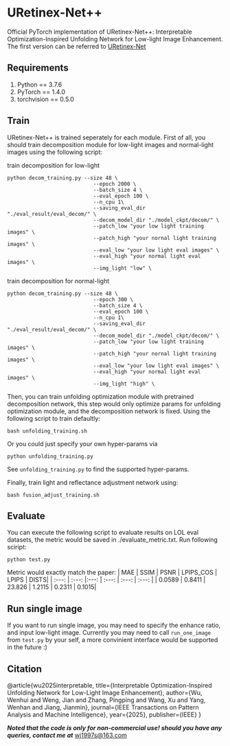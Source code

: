 # URetinex-Net++
Official PyTorch implementation of URetinex-Net++: Interpretable Optimization-Inspired Unfolding Network for Low-light Image Enhancement.
The first version can be referred to [URetinex-Net](https://github.com/AndersonYong/URetinex-Net)

## Requirements
  1. Python == 3.7.6
  2. PyTorch == 1.4.0
  3. torchvision == 0.5.0

## Train
URetinex-Net++ is trained seperately for each module. First of all, you should train decomposition module for low-light images and normal-light images using the following script:

train decomposition for low-light
```
python decom_training.py --size 48 \
                            --epoch 2000 \
                            --batch_size 4 \
                            --eval_epoch 100 \
                            --n_cpu 1\
                            --saving_eval_dir "./eval_result/eval_decom/" \
                            --decom_model_dir "./model_ckpt/decom/" \
                            --patch_low "your low light training images" \
                            --patch_high "your nornal light training images" \
                            --eval_low "your low light eval images" \
                            --eval_high "your normal light eval images" \
                            --img_light "low" \
```
train decomposition for normal-light
```
python decom_training.py --size 48 \
                            --epoch 300 \
                            --batch_size 4 \
                            --eval_epoch 100 \
                            --n_cpu 1\
                            --saving_eval_dir "./eval_result/eval_decom/" \
                            --decom_model_dir "./model_ckpt/decom/" \
                            --patch_low "your low light training images" \
                            --patch_high "your nornal light training images" \
                            --eval_low "your low light eval images" \
                            --eval_high "your normal light eval images" \
                            --img_light "high" \
```

Then, you can train unfolding optimization module with pretrained decomposition network, this step would only optimize params for unfolding optimization module, and the decomposition network is fixed. Using the following script to train defaultly:
```
bash unfolding_training.sh
```
Or you could just specify your own hyper-params via 
```
python unfolding_training.py 
```
See `unfolding_training.py` to find the supported hyper-params.

Finally, train light and reflectance adjustment network using:
```
bash fusion_adjust_training.sh
```

## Evaluate
You can execute the following script to evaluate results on LOL eval datasets, the metric would be saved in ./evaluate_metric.txt. Run following sciript:
```
python test.py
```

Metric would exactly match the paper:
| MAE | SSIM | PSNR | LPIPS_COS | LPIPS | DISTS|
| :---: | :---: |:---: | :---: | :---: | :---: |
| 0.0589 | 0.8411 | 23.826 | 1.2115 | 0.2311 | 0.1015|



## Run single image
If you want to run single image, you may need to specify the enhance ratio, and input low-light image. Currently you may need to call `run_one_image` from `test.py` by your self, a more convinient interface would be supported in the future :)

## Citation
@article{wu2025interpretable,
  title={Interpretable Optimization-Inspired Unfolding Network for Low-Light Image Enhancement},
  author={Wu, Wenhui and Weng, Jian and Zhang, Pingping and Wang, Xu and Yang, Wenhan and Jiang, Jianmin},
  journal={IEEE Transactions on Pattern Analysis and Machine Intelligence},
  year={2025},
  publisher={IEEE}
}

***Noted that the code is only for non-commercial use! should you have any queries, contact me at***  wj1997s@163.com

